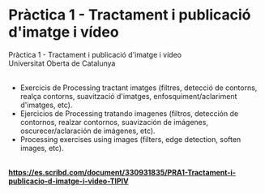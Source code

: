 # Pràctica 1 - Tractament i publicació d'imatge i vídeo
Pràctica 1 - Tractament i publicació d'imatge i vídeo<br>
Universitat Oberta de Catalunya
<br><br>
- Exercicis de Processing tractant imatges (filtres, detecció de contorns, realça contorns, suavització d'imatges, enfosquiment/aclariment d'imatges, etc).<br>
- Ejercicios de Processing tratando imagenes (filtros, detección de contornos, realzar contornos, suavización de imágenes, oscurecer/aclaración de imágenes, etc).
- Processing exercises using images (filters, edge detection, soften images, etc).


<br><strong>https://es.scribd.com/document/330931835/PRA1-Tractament-i-publicacio-d-imatge-i-video-TIPIV</strong>
